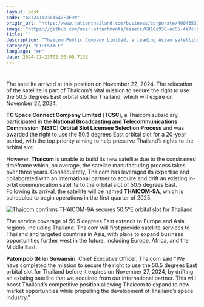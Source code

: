 ```yaml
---
layout: post
code: "ART2411230154ZFJE3W"
origin_url: "https://www.nationthailand.com/business/corporate/40043531"
image: "https://github.com/user-attachments/assets/6816c938-ac55-4e7c-b99a-a295a22890a7"
title: ""
description: "Thaicom Public Company Limited, a leading Asian satellite operator and space tech company announced that the relocation of the THAICOM-9A Satellite to the 50.5 degrees East orbital position has been completed."
category: "LIFESTYLE"
language: "en"
date: 2024-11-23T02:30:00.713Z
---
```


# 









The satellite arrived at this position on November 22, 2024. The relocation of the satellite is part of Thaicom’s vital mission to secure the right to use the 50.5 degrees East orbital slot for Thailand, which will expire on November 27, 2024.

**TC Space Connect Company Limited** (**TCSC**), a Thaicom subsidiary, participated in the **National Broadcasting and Telecommunications Commission** (**NBTC**) **Orbital Slot Licensee Selection Process** and was awarded the right to use the 50.5 degrees East orbital slot for a 20-year period, with the top priority aiming to help preserve Thailand’s rights to the orbital slot.

However, **Thaicom** is unable to build its new satellite due to the constrained timeframe which, on average, the satellite manufacturing process takes over three years. Consequently, Thaicom has leveraged its expertise and collaborated with an international partner to acquire and drift an existing in-orbit communication satellite to the orbital slot of 50.5 degrees East. Following its arrival, the satellite will be named **THAICOM-9A**, which is scheduled to begin operations in the first quarter of 2025.

  ![Thaicom confirms THAICOM-9A secures 50.5°E orbital slot for Thailand](https://github.com/user-attachments/assets/c776c424-a202-42cc-a374-ee2d3d58ea2e)

The service coverage of 50.5 degrees East extends to Europe and Asia regions, including Thailand. Thaicom will first provide satellite services to Thailand and targeted countries in Asia, with plans to expand business opportunities further west in the future, including Europe, Africa, and the Middle East.

**Patompob** (**Nile**) **Suwansiri**, Chief Executive Officer, Thaicom said "We have completed the mission to secure the right to use the 50.5 degrees East orbital slot for Thailand before it expires on November 27, 2024, by drifting an existing satellite that we acquired from our international partner. This will boost Thailand’s competitive position allowing Thaicom to expand to new market opportunities while propelling the development of Thailand’s space industry."